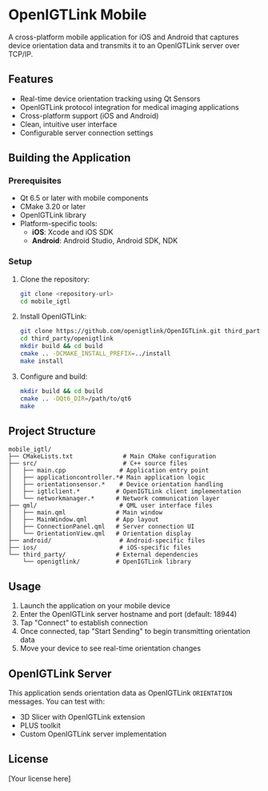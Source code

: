 # OpenIGTLink Mobile

A cross-platform mobile application for iOS and Android that captures device orientation data and transmits it to an OpenIGTLink server over TCP/IP.

## Features

- Real-time device orientation tracking using Qt Sensors
- OpenIGTLink protocol integration for medical imaging applications
- Cross-platform support (iOS and Android)
- Clean, intuitive user interface
- Configurable server connection settings

## Building the Application

### Prerequisites

- Qt 6.5 or later with mobile components
- CMake 3.20 or later
- OpenIGTLink library
- Platform-specific tools:
  - **iOS**: Xcode and iOS SDK
  - **Android**: Android Studio, Android SDK, NDK

### Setup

1. Clone the repository:
   ```bash
   git clone <repository-url>
   cd mobile_igtl
   ```

2. Install OpenIGTLink:
   ```bash
   git clone https://github.com/openigtlink/OpenIGTLink.git third_party/openigtlink
   cd third_party/openigtlink
   mkdir build && cd build
   cmake .. -DCMAKE_INSTALL_PREFIX=../install
   make install
   ```

3. Configure and build:
   ```bash
   mkdir build && cd build
   cmake .. -DQt6_DIR=/path/to/qt6
   make
   ```

## Project Structure

```
mobile_igtl/
├── CMakeLists.txt              # Main CMake configuration
├── src/                        # C++ source files
│   ├── main.cpp               # Application entry point
│   ├── applicationcontroller.*# Main application logic
│   ├── orientationsensor.*    # Device orientation handling
│   ├── igtlclient.*          # OpenIGTLink client implementation
│   └── networkmanager.*      # Network communication layer
├── qml/                       # QML user interface files
│   ├── main.qml              # Main window
│   ├── MainWindow.qml        # App layout
│   ├── ConnectionPanel.qml   # Server connection UI
│   └── OrientationView.qml   # Orientation display
├── android/                   # Android-specific files
├── ios/                       # iOS-specific files
└── third_party/              # External dependencies
    └── openigtlink/          # OpenIGTLink library
```

## Usage

1. Launch the application on your mobile device
2. Enter the OpenIGTLink server hostname and port (default: 18944)
3. Tap "Connect" to establish connection
4. Once connected, tap "Start Sending" to begin transmitting orientation data
5. Move your device to see real-time orientation changes

## OpenIGTLink Server

This application sends orientation data as OpenIGTLink `ORIENTATION` messages. You can test with:

- 3D Slicer with OpenIGTLink extension
- PLUS toolkit
- Custom OpenIGTLink server implementation

## License

[Your license here]